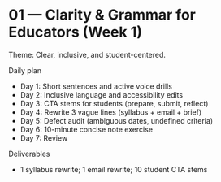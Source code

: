 # 01 — Clarity & Grammar for Educators (Week 1)

Theme: Clear, inclusive, and student-centered.

Daily plan
- Day 1: Short sentences and active voice drills
- Day 2: Inclusive language and accessibility edits
- Day 3: CTA stems for students (prepare, submit, reflect)
- Day 4: Rewrite 3 vague lines (syllabus + email + brief)
- Day 5: Defect audit (ambiguous dates, undefined criteria)
- Day 6: 10-minute concise note exercise
- Day 7: Review

Deliverables
- 1 syllabus rewrite; 1 email rewrite; 10 student CTA stems
